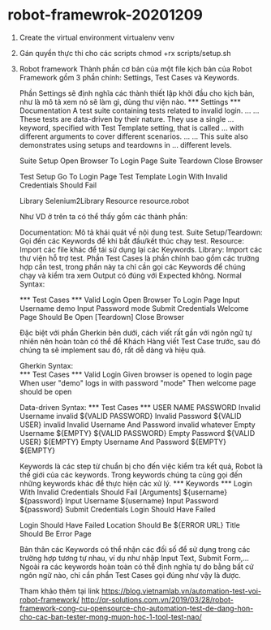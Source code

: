 # robot-framewrok-20201209
1. Create the virtual environment
virtualenv venv 
2. Gán quyền thực thi cho các scripts
chmod +rx scripts/setup.sh
3. Robot framework
    Thành phần cơ bản của một file kịch bản của Robot Framework gồm 3 phần chính: Settings, Test Cases và Keywords.
    
    Phần Settings sẽ định nghĩa các thành thiết lập khởi đầu cho kịch bản, như là mô tả xem nó sẽ làm gì, dùng thư viện nào.
    *** Settings ***
    Documentation     A test suite containing tests related to invalid login.
    ...
    ...               These tests are data-driven by their nature. They use a single
    ...               keyword, specified with Test Template setting, that is called
    ...               with different arguments to cover different scenarios.
    ...
    ...               This suite also demonstrates using setups and teardowns in
    ...               different levels.
    
    Suite Setup       Open Browser To Login Page
    Suite Teardown    Close Browser
    
    Test Setup        Go To Login Page
    Test Template     Login With Invalid Credentials Should Fail
    
    Library           Selenium2Library
    Resource          resource.robot
    
    Như VD ở trên ta có thể thấy gồm các thành phần:
    
    Documentation: Mô tả khái quát về nội dung test.
    Suite Setup/Teardown: Gọi đến các Keywords để khi bắt đầu/kết thúc chạy test.
    Resource: Import các file khác để tái sử dụng lại các Keywords.
    Library: Import các thư viện hỗ trợ test.
    Phần Test Cases là phần chính bao gồm các trường hợp cần test, trong phần này ta chỉ cần gọi các Keywords để chúng chạy và kiểm tra xem Output có đúng với Expected không.
    Normal Syntax:

    *** Test Cases ***
    Valid Login
        Open Browser To Login Page
        Input Username    demo
        Input Password    mode
        Submit Credentials
        Welcome Page Should Be Open
        [Teardown]    Close Browser
     
    Đặc biệt với phần Gherkin bên dưới, cách viết rất gần với ngôn ngữ tự nhiên nên hoàn toàn có thể để Khách Hàng viết Test Case trước, sau đó chúng ta sẽ implement sau đó, rất dễ dàng và hiệu quả.

    Gherkin Syntax:    
    *** Test Cases ***
    Valid Login
        Given browser is opened to login page
        When user "demo" logs in with password "mode"
        Then welcome page should be open
    
    Data-driven Syntax:
    *** Test Cases ***               USER NAME        PASSWORD
    Invalid Username                 invalid          ${VALID PASSWORD}
    Invalid Password                 ${VALID USER}    invalid
    Invalid Username And Password    invalid          whatever
    Empty Username                   ${EMPTY}         ${VALID PASSWORD}
    Empty Password                   ${VALID USER}    ${EMPTY}
    Empty Username And Password      ${EMPTY}         ${EMPTY}
    
    Keywords là các step từ chuẩn bị cho đến việc kiểm tra kết quả, Robot là thế giới của các keywords. Trong keywords chúng ta cũng gọi đến những keywords khác để thực hiện các xử lý.
    *** Keywords ***
    Login With Invalid Credentials Should Fail
        [Arguments]    ${username}    ${password}
        Input Username    ${username}
        Input Password    ${password}
        Submit Credentials
        Login Should Have Failed
    
    Login Should Have Failed
        Location Should Be    ${ERROR URL}
        Title Should Be    Error Page    
    
    Bản thân các Keywords có thể nhận các đối số để sử dụng trong các trường hợp tương tự nhau, ví dụ như nhập Input Text, Submit Form,... Ngoài ra các keywords hoàn toàn có thể định nghĩa tự do bằng bất cứ ngôn ngữ nào, chỉ cần phần Test Cases gọi đúng như vậy là được.
    
    Tham khảo thêm tại link
    https://blog.vietnamlab.vn/automation-test-voi-robot-framework/
    http://qr-solutions.com.vn/2019/03/28/robot-framework-cong-cu-opensource-cho-automation-test-de-dang-hon-cho-cac-ban-tester-mong-muon-hoc-1-tool-test-nao/
    